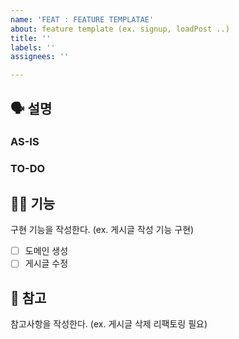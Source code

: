 ```yaml
---
name: 'FEAT : FEATURE TEMPLATAE'
about: feature template (ex. signup, loadPost ..)
title: ''
labels: ''
assignees: ''

---
```


## 🗣️ 설명
### AS-IS
<!-- 현재 상황 작성 -->

### TO-DO
<!-- 추가 작업 작성 -->

## 👨‍💻 기능
구현 기능을 작성한다. (ex. 게시글 작성 기능 구현)
- [ ] 도메인 생성
- [ ] 게시글 수정

## 📖 참고
참고사항을 작성한다. (ex. 게시글 삭제 리팩토링 필요)
